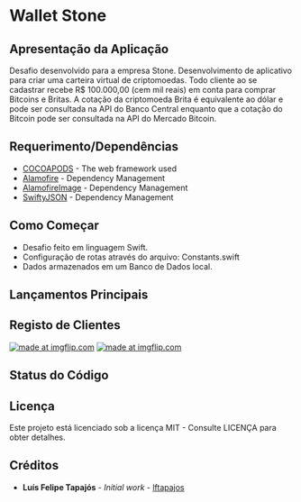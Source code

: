 # Wallet Stone

## Apresentação da Aplicação

Desafio desenvolvido para a empresa Stone. Desenvolvimento de aplicativo para criar uma carteira virtual de criptomoedas. Todo cliente ao se cadastrar recebe R$ 100.000,00 (cem mil reais) em conta para comprar Bitcoins e Britas. A cotação da criptomoeda Brita é equivalente ao dólar e pode ser consultada na API do Banco Central enquanto que a cotação do Bitcoin pode ser consultada na API do Mercado Bitcoin.

## Requerimento/Dependências

* [COCOAPODS](https://cocoapods.org) - The web framework used
* [Alamofire](https://github.com/Alamofire/Alamofire) - Dependency Management
* [AlamofireImage](https://github.com/Alamofire/AlamofireImage) - Dependency Management
* [SwiftyJSON](https://github.com/SwiftyJSON/SwiftyJSON) - Dependency Management

## Como Começar

- Desafio feito em linguagem Swift.
- Configuração de rotas através do arquivo: Constants.swift
- Dados armazenados em um Banco de Dados local.

## Lançamentos Principais

## Registo de Clientes

<a href="https://imgflip.com/gif/2b8g6v"><img src="https://i.imgflip.com/2b8g6v.gif" title="made at imgflip.com"/></a>
<a href="https://imgflip.com/gif/2b8gdo"><img src="https://i.imgflip.com/2b8gdo.gif" title="made at imgflip.com"/></a>


## Status do Código

## Licença

Este projeto está licenciado sob a licença MIT - Consulte LICENÇA para obter detalhes.

## Créditos

* **Luís Felipe Tapajós** - *Initial work* - [lftapajos](https://github.com/lftapajos)


